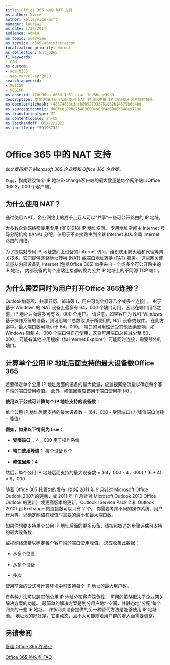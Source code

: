 ```yaml
---
title: Office 365 中的 NAT 支持
ms.author: kvice
author: kelleyvice-msft
manager: laurawi
ms.date: 1/24/2017
audience: Admin
ms.topic: overview
ms.service: o365-administration
localization_priority: Normal
ms.collection: Ent_O365
f1.keywords:
- CSH
ms.custom:
- Adm_O365
- seo-marvel-apr2020
search.appverid:
- MET150
- BCS160
ms.assetid: 170e96ea-d65d-4e51-acac-1de56abe39b9
description: 本文详细介绍了如何使用 NAT 在组织中按 IP 地址使用客户端的数量。
ms.openlocfilehash: f48874853c3acb80927933761862b14379b6d4bd
ms.sourcegitcommit: d08fe0282be75483608e96df4e6986d346e97180
ms.translationtype: MT
ms.contentlocale: zh-CN
ms.lasthandoff: 09/12/2021
ms.locfileid: "59195732"
---
```

# <a name="nat-support-with-office-365"></a>Office 365 中的 NAT 支持

*此文章适用于 Microsoft 365 企业版和 Office 365 企业版。* 

以前，指南建议每个 IP 地址Exchange客户端的最大数量是每个网络端口Office 365 2，000 个客户端。
  
## <a name="why-use-nat"></a>为什么使用 NAT？

通过使用 NAT，企业网络上的成千上万人可以"共享"一些可公开路由的 IP 地址。
  
大多数企业网络都使用专用 (RFC1918) IP 地址空间。 专用地址空间由 Internet 号码分配机构 (IANA) 分配，仅用于不直接路由到全球 Internet 和从全局 Internet 路由的网络。
  
为了提供对专用 IP 地址空间上设备的 Internet 访问，组织使用防火墙和代理等网关技术，它们提供网络地址转换 (NAT) 或端口地址转换 (PAT) 服务。 这些网关使流量从内部设备到 Internet (包括Office 365) 似乎来自一个或多个可公开路由的 IP 地址。 内部设备的每个出站连接都转换为公共 IP 地址上的不同源 TCP 端口。 
  
## <a name="why-do-you-need-to-have-so-many-connections-open-to-office-365-at-the-same-time"></a>为什么需要同时为用户打开Office 365连接？

Outlook加载项、共享日历、邮箱等 (，用户可能会打开八个或多个连接) 。 由于基于 Windows 的 NAT 设备上最多有 64，000 个端口可用，因此在端口用尽之前，IP 地址后面最多可有 8，000 个用户。 请注意，如果客户为 NAT Windows基于操作系统的设备，则可用端口总数取决于所使用的 NAT 设备或软件。 在此方案中，最大端口数可能小于 64，000。 端口的可用性还受其他因素影响，如 Windows 限制 4，000 个端口供自己使用，这将可用端口总数减少至 60，000。 可能有其他应用程序（如 Internet Explorer）可能同时连接，需要额外的端口。
  
## <a name="calculating-maximum-supported-devices-behind-a-single-public-ip-address-with-office-365"></a>计算单个公用 IP 地址后面支持的最大设备数Office 365

若要确定单个公用 IP 地址后面的设备的最大数量，应监视网络流量以确定每个客户端的端口使用峰值。 此外，峰值因素应该用于端口使用率 (4) 。 
  
 **使用以下公式可计算每个 IP 地址支持的设备数：**
  
单个公用 IP 地址后面支持的最大设备数 = (64，000 - 受限端口) / (峰值端口消耗 + 峰值) 
  
 **例如，如果以下情况为 true：**
  
- **受限端口** ：4，000 用于操作系统

- **端口使用峰值：** 每个设备 6 个

- **峰值因素：4**

然后，单个公用 IP 地址后面支持的最大设备数 = (64，000 - 4，000) / (6 + 4) = 6，000
  
随着 Office 365 托管包的发布（包括 2011 年 9 月针对 Microsoft Office Outlook 2007 的更新，或 2011 年 11 月针对 Microsoft Outlook 2010 Office Outlook 的更新）或更高版本的更新，Outlook (Service Pack 2 和 Outlook 2010) 到 Exchange 的连接数可以只有 2 个。 你需要考虑不同的操作系统、用户行为等，以确定网络在峰值时需要的最小和最大端口数。
  
如果你想要支持单个公用 IP 地址后面的更多设备，请按照概述的步骤评估可支持的最大设备数：
  
监视网络流量以确定每个客户端的端口使用峰值。 您应收集此数据：
  
- 从多个位置
    
- 从多个设备
    
- 多次
    
使用前面的公式可计算环境中可支持每个 IP 地址的最大用户数。
  
有各种方法可以跨其他公用 IP 地址分布客户端负载。 可用的策略取决于企业网关解决方案的功能。 最简单的解决方案是划分用户地址空间，并静态地"分配"每个网关的一些 IP 地址。 许多网关设备提供的另一种替代方法是能够使用 IP 地址池。 地址池的好处是，它更动态，且不太可能随着用户群的增大而需要调整。
  
## <a name="see-also"></a>另请参阅

[管理 Office 365 终结点](https://support.office.com/article/99cab9d4-ef59-4207-9f2b-3728eb46bf9a)
  
[Office 365 终结点 FAQ](https://support.office.com/article/d4088321-1c89-4b96-9c99-54c75cae2e6d)
